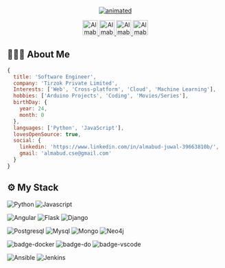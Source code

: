 <p align="center" height="100" width="100">
  <a href="https://github.com/almabud" target="_blank">
   <img src="https://i.imgur.com/yZkJJG4.gif" alt="animated" />
  </a>
</p>
<p align="center">
  <a href="mailto:almabud.cse@gmail.com" target="_blank">
  <img alt="Almabud's Gmail" width="35px" src="https://cdn.jsdelivr.net/npm/simple-icons@v3/icons/gmail.svg" />
  </a>
  <a href="https://www.linkedin.com/in/almabud-juwal-39663810b" target="_blank">
    <img alt="Almabud's Linkdein" width="35px" src="https://cdn.jsdelivr.net/npm/simple-icons@v3/icons/linkedin.svg" />
  </a>
  <a href="https://stackoverflow.com/users/7534671/almabud" target="_blank">
    <img alt="Almabud's StackOverflow" width="35px" src="https://cdn.jsdelivr.net/npm/simple-icons@3.1.0/icons/stackoverflow.svg" />
  </a>
  <a href="https://github.com/almabud" target="_blank">
    <img alt="Almabud's Github" width="35x" src="https://cdn.jsdelivr.net/npm/simple-icons@v3/icons/github.svg" />
  </a>
</p>
<!--<p align="center" height="100" width="100">
  <a href="https://gpvc.arturio.dev/almabud" align="center">![Profile views](https://gpvc.arturio.dev/almabud)</a>
</p>-->

## 👨🏻‍💻 About Me

```js
{
  title: 'Software Engineer',
  company: 'Tirzok Private Limited',
  Interests: ['Web', 'Cross-platform', 'Cloud', 'Machine Learning'],
  hobbies: ['Arduino Projects', 'Coding', 'Movies/Series'],
  birthDay: {
    year: 24,
    month: 0
  },
  languages: ['Python', 'JavaScript'],
  lovesOpenSource: true,
  social: {
    linkedin: 'https://www.linkedin.com/in/almabud-juwal-39663810b/',
    gmail: 'almabud.cse@gmail.com'
  }
}
```

## ⚙️ My Stack

![Python](https://img.shields.io/badge/code-python-f6c819?style=for-the-badge&logo=python&logoColor=white&labelColor=21223e)
![Javascript](https://img.shields.io/badge/code-javascript-f6c819?style=for-the-badge&logo=javascript&logoColor=white&labelColor=21223e)

![Angular](https://img.shields.io/badge/code-angular-f6c819?style=for-the-badge&logo=angular&logoColor=white&labelColor=21223e)
![Flask](https://img.shields.io/badge/framework-flask-f6c819?style=for-the-badge&logo=flask&logoColor=white&labelColor=21223e)
![Django](https://img.shields.io/badge/framework-django-f6c819?style=for-the-badge&logo=django&logoColor=white&labelColor=21223e)

![Postgresql](https://img.shields.io/badge/database-postgresql-f6c819?style=for-the-badge&logo=postgresql&logoColor=white&labelColor=21223e)
![Mysql](https://img.shields.io/badge/database-mysql-f6c819?style=for-the-badge&logo=mysql&logoColor=white&labelColor=21223e)
![Mongo](https://img.shields.io/badge/database-mongodb-f6c819?style=for-the-badge&logo=mongodb&logoColor=white&labelColor=21223e)
![Neo4j](https://img.shields.io/badge/database-neo4j-f6c819?style=for-the-badge&logo=neo4j&logoColor=white&labelColor=21223e)

![badge-docker](https://img.shields.io/badge/tools-docker-f6c819?style=for-the-badge&logo=docker&logoColor=white&labelColor=21223e)
![badge-do](https://img.shields.io/badge/cloud-digitalocean-f6c819?style=for-the-badge&logo=digitalocean&logoColor=white&labelColor=21223e)
![badge-vscode](https://img.shields.io/badge/editor-vscode-f6c819?style=for-the-badge&logo=visual-studio-code&logoColor=white&labelColor=21223e)

![Ansible](https://img.shields.io/badge/automation-jenkis-f6c819?style=for-the-badge&logo=ansible&logoColor=white&labelColor=21223e)
![Jenkins](https://img.shields.io/badge/ci/cd-jenkins-f6c819?style=for-the-badge&logo=jenkins&logoColor=white&labelColor=21223e)
